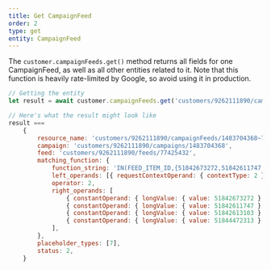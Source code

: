 ```yaml
---
title: Get CampaignFeed
order: 2
type: get
entity: CampaignFeed
---
```


The `customer.campaignFeeds.get()` method returns all fields for one CampaignFeed, as well as all other entities related to it. Note that this function is heavily rate-limited by Google, so avoid using it in production.

```javascript
// Getting the entity
let result = await customer.campaignFeeds.get('customers/9262111890/campaignFeeds/1483704368~77425432')

// Here's what the result might look like
result ===
    {
        resource_name: 'customers/9262111890/campaignFeeds/1483704368~77425432',
        campaign: 'customers/9262111890/campaigns/1483704368',
        feed: 'customers/9262111890/feeds/77425432',
        matching_function: {
            function_string: 'IN(FEED_ITEM_ID,{51842673272,51842611747,51842613103,51844472313})',
            left_operands: [{ requestContextOperand: { contextType: 2 } }],
            operator: 2,
            right_operands: [
                { constantOperand: { longValue: { value: 51842673272 } } },
                { constantOperand: { longValue: { value: 51842611747 } } },
                { constantOperand: { longValue: { value: 51842613103 } } },
                { constantOperand: { longValue: { value: 51844472313 } } },
            ],
        },
        placeholder_types: [7],
        status: 2,
    }
```
